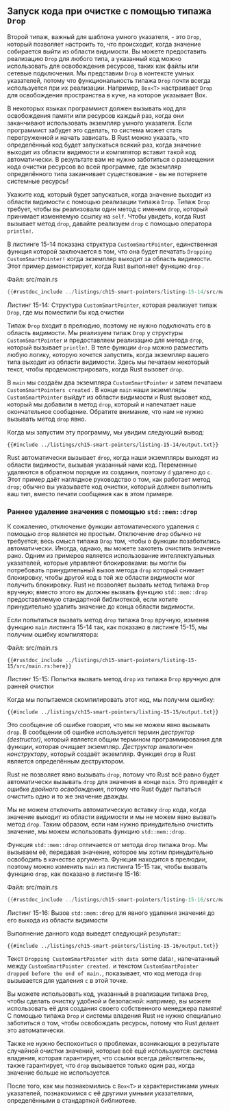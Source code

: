 ## Запуск кода при очистке с помощью типажа `Drop`

Второй типаж, важный для шаблона умного указателя, - это `Drop`, который позволяет настроить то, что происходит, когда значение собирается выйти из области видимости. Вы можете предоставить реализацию `Drop` для любого типа, а указанный код можно использовать для освобождения ресурсов, таких как файлы или сетевые подключения. Мы представим `Drop` в контексте умных указателей, потому что функциональность типажа `Drop` почти всегда используется при их реализации. Например, `Box<T>` настраивает <code>Drop</code> для освобождения пространства в куче, на которое указывает Box.

В некоторых языках программист должен вызывать код для освобождения памяти или ресурсов каждый раз, когда они заканчивают использовать экземпляр умного указателя. Если программист забудет это сделать, то система может стать перегруженной и начать зависать. В Rust можно указать, что определённый код будет запускаться всякий раз, когда значение выходит из области видимости и компилятор вставит такой код автоматически. В результате вам не нужно заботиться о размещении кода очистки ресурсов во всей программе, где экземпляр определённого типа заканчивает существование - вы не потеряете системные ресурсы!

Укажите код, который будет запускаться, когда значение выходит из области видимости с помощью реализации типажа `Drop`. Типаж `Drop` требует, чтобы вы реализовали один метод с именем `drop`, который принимает изменяемую ссылку на `self`. Чтобы увидеть, когда Rust вызывает метод `drop`, давайте реализуем `drop` с помощью оператора `println!`.

В листинге 15-14 показана структура `CustomSmartPointer`, единственная функция которой заключается в том, что она будет печатать `Dropping CustomSmartPointer!` когда экземпляр выходит за область видимости. Этот пример демонстрирует, когда Rust выполняет функцию `drop` .

<span class="filename">Файл: src/main.rs</span>

```rust
{{#rustdoc_include ../listings/ch15-smart-pointers/listing-15-14/src/main.rs}}
```

<span class="caption">Листинг 15-14: Структура <code>CustomSmartPointer</code>, которая реализует типаж <code>Drop</code>, где мы поместили бы код очистки</span>

Типаж `Drop` входит в прелюдию, поэтому не нужно подключать его в область видимости. Мы реализуем типаж `Drop` у структуры `CustomSmartPointer` и предоставляем реализацию для метода `drop`, который вызывает `println!`. В теле функции `drop` можно разместить любую логику, которую хочется запустить, когда экземпляр вашего типа выходит из области видимости. Здесь мы печатаем некоторый текст, чтобы продемонстрировать, когда Rust вызовет `drop`.

В `main` мы создаём два экземпляра `CustomSmartPointer` и затем печатаем `CustomSmartPointers created` . В конце `main` наши экземпляры `CustomSmartPointer` выйдут из области видимости и Rust вызовет код, который мы добавили в метод `drop`, который и напечатает наше окончательное сообщение. Обратите внимание, что нам не нужно вызывать метод `drop` явно.

Когда мы запустим эту программу, мы увидим следующий вывод:

```console
{{#include ../listings/ch15-smart-pointers/listing-15-14/output.txt}}
```

Rust автоматически вызывает `drop`, когда наши экземпляры выходят из области видимости, вызывая указанный нами код. Переменные удаляются в обратном порядке их создания, поэтому `d` удалено до `c`. Этот пример даёт наглядное руководство о том, как работает метод `drop`; обычно вы указываете код очистки, который должен выполнить ваш тип, вместо печати сообщения как в этом примере.

### Раннее удаление значения с помощью `std::mem::drop`

К сожалению, отключение функции автоматического удаления с помощью `drop` является не простым. Отключение `drop` обычно не требуется; весь смысл типажа `Drop` том, чтобы о функции позаботились автоматически. Иногда, однако, вы можете захотеть очистить значение рано. Одним из примеров является использование интеллектуальных указателей, которые управляют блокировками: вы могли бы потребовать принудительный вызов метода `drop` который снимает блокировку, чтобы другой код в той же области видимости мог получить блокировку. Rust не позволяет вызвать метод типажа `Drop` вручную; вместо этого вы должны вызвать функцию `std::mem::drop` предоставляемую стандартной библиотекой, если хотите принудительно удалить значение до конца области видимости.

Если попытаться вызвать метод `drop` типажа `Drop` вручную, изменяя функцию `main` листинга 15-14 так, как показано в листинге 15-15, мы получим ошибку компилятора:

<span class="filename">Файл: src/main.rs</span>

```rust,ignore,does_not_compile
{{#rustdoc_include ../listings/ch15-smart-pointers/listing-15-15/src/main.rs:here}}
```

<span class="caption">Листинг 15-15: Попытка вызвать метод <code>drop</code> из типажа <code>Drop</code> вручную для ранней очистки</span>

Когда мы попытаемся скомпилировать этот код, мы получим ошибку:

```console
{{#include ../listings/ch15-smart-pointers/listing-15-15/output.txt}}
```

Это сообщение об ошибке говорит, что мы не можем явно вызывать `drop`. В сообщении об ошибке используется термин *деструктор (destructor)*, который является общим термином программирования для функции, которая очищает экземпляр. *Деструктор* аналогичен *конструктору*, который создаёт экземпляр. Функция `drop` в Rust является определённым деструктором.

Rust не позволяет явно вызывать `drop`, потому что Rust всё равно будет автоматически вызывать `drop` для значения в конце `main`. Это приведёт к ошибке *двойного освобождения*, потому что Rust будет пытаться очистить одно и то же значение дважды.

Мы не можем отключить автоматическую вставку `drop` кода, когда значение выходит из области видимости и мы не можем явно вызвать метод `drop`. Таким образом, если нам нужно принудительно очистить значение, мы можем использовать функцию `std::mem::drop`.

Функция `std::mem::drop` отличается от метода `drop` типажа `Drop`. Мы вызываем её, передавая значение, которое мы хотим принудительно освободить в качестве аргумента. Функция находится в прелюдии, поэтому можно изменить `main` из листинга 15-15 так, чтобы вызвать функцию `drop`, как показано в листинге 15-16:

<span class="filename">Файл: src/main.rs</span>

```rust
{{#rustdoc_include ../listings/ch15-smart-pointers/listing-15-16/src/main.rs:here}}
```

<span class="caption">Листинг 15-16: Вызов <code>std::mem::drop</code> для явного удаления значения до его выхода из области видимости</span>

Выполнение данного кода выведет следующий результат::

```console
{{#include ../listings/ch15-smart-pointers/listing-15-16/output.txt}}
```

Текст `Dropping CustomSmartPointer with data `some data`!`, напечатанный между `CustomSmartPointer created.` и текстом `CustomSmartPointer dropped before the end of main.`, показывает, что код метода `drop` вызывается для удаления <code>c</code> в этой точке.

Вы можете использовать код, указанный в реализации типажа `Drop`, чтобы сделать очистку удобной и безопасной: например, вы можете использовать её для создания своего собственного менеджера памяти! С помощью типажа `Drop` и системы владения Rust не нужно специально заботиться о том, чтобы освобождать ресурсы, потому что Rust делает это автоматически.

Также не нужно беспокоиться о проблемах, возникающих в результате случайной очистки значений, которые всё ещё используются: система владения, которая гарантирует, что ссылки всегда действительны, также гарантирует, что `drop` вызывается только один раз, когда значение больше не используется.

После того, как мы познакомились с `Box<T>` и характеристиками умных указателей, познакомимся с её другими умными указателями, определёнными в стандартной библиотеке.
